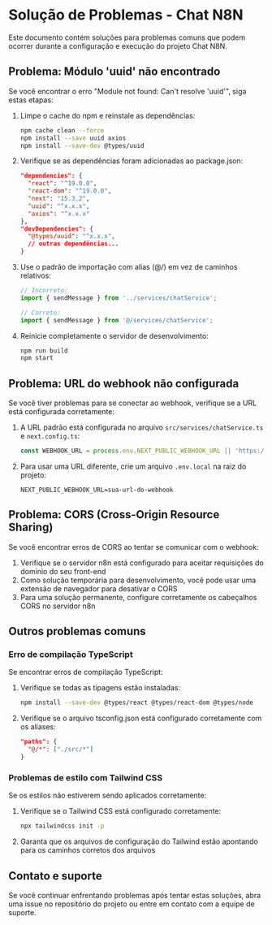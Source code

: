 # Solução de Problemas - Chat N8N

Este documento contém soluções para problemas comuns que podem ocorrer durante a configuração e execução do projeto Chat N8N.

## Problema: Módulo 'uuid' não encontrado

Se você encontrar o erro "Module not found: Can't resolve 'uuid'", siga estas etapas:

1. Limpe o cache do npm e reinstale as dependências:
   ```bash
   npm cache clean --force
   npm install --save uuid axios
   npm install --save-dev @types/uuid
   ```

2. Verifique se as dependências foram adicionadas ao package.json:
   ```json
   "dependencies": {
     "react": "^19.0.0",
     "react-dom": "^19.0.0",
     "next": "15.3.2",
     "uuid": "^x.x.x",
     "axios": "^x.x.x"
   },
   "devDependencies": {
     "@types/uuid": "^x.x.x",
     // outras dependências...
   }
   ```

3. Use o padrão de importação com alias (@/) em vez de caminhos relativos:
   ```typescript
   // Incorreto:
   import { sendMessage } from '../services/chatService';
   
   // Correto:
   import { sendMessage } from '@/services/chatService';
   ```

4. Reinicie completamente o servidor de desenvolvimento:
   ```bash
   npm run build
   npm start
   ```

## Problema: URL do webhook não configurada

Se você tiver problemas para se conectar ao webhook, verifique se a URL está configurada corretamente:

1. A URL padrão está configurada no arquivo `src/services/chatService.ts` e `next.config.ts`:
   ```javascript
   const WEBHOOK_URL = process.env.NEXT_PUBLIC_WEBHOOK_URL || 'https://n8n.afeera.com.br/webhook/expressao';
   ```

2. Para usar uma URL diferente, crie um arquivo `.env.local` na raiz do projeto:
   ```
   NEXT_PUBLIC_WEBHOOK_URL=sua-url-do-webhook
   ```

## Problema: CORS (Cross-Origin Resource Sharing)

Se você encontrar erros de CORS ao tentar se comunicar com o webhook:

1. Verifique se o servidor n8n está configurado para aceitar requisições do domínio do seu front-end
2. Como solução temporária para desenvolvimento, você pode usar uma extensão de navegador para desativar o CORS
3. Para uma solução permanente, configure corretamente os cabeçalhos CORS no servidor n8n

## Outros problemas comuns

### Erro de compilação TypeScript

Se encontrar erros de compilação TypeScript:

1. Verifique se todas as tipagens estão instaladas:
   ```bash
   npm install --save-dev @types/react @types/react-dom @types/node
   ```

2. Verifique se o arquivo tsconfig.json está configurado corretamente com os aliases:
   ```json
   "paths": {
     "@/*": ["./src/*"]
   }
   ```

### Problemas de estilo com Tailwind CSS

Se os estilos não estiverem sendo aplicados corretamente:

1. Verifique se o Tailwind CSS está configurado corretamente:
   ```bash
   npx tailwindcss init -p
   ```

2. Garanta que os arquivos de configuração do Tailwind estão apontando para os caminhos corretos dos arquivos

## Contato e suporte

Se você continuar enfrentando problemas após tentar estas soluções, abra uma issue no repositório do projeto ou entre em contato com a equipe de suporte. 